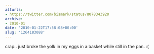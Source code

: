 ```yaml
---
alturls:
- https://twitter.com/bismark/status/8078343920
archive:
- 2010-01
date: '2010-01-22T17:58:08+00:00'
slug: '1264183088'
---
```


crap.. just broke the yolk in my eggs in a basket while still in the pan. :(

